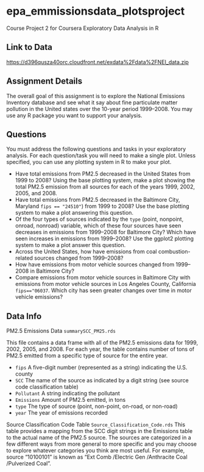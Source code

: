 # epa_emmissionsdata_plotsproject
Course Project 2 for Coursera Exploratory Data Analysis in R 

## Link to Data
https://d396qusza40orc.cloudfront.net/exdata%2Fdata%2FNEI_data.zip

## Assignment Details
The overall goal of this assignment is to explore the National Emissions Inventory database and see what it say about fine particulate matter pollution in the United states over the 10-year period 1999–2008. You may use any R package you want to support your analysis.

## Questions
You must address the following questions and tasks in your exploratory analysis. For each question/task you will need to make a single plot. Unless specified, you can use any plotting system in R to make your plot.

- Have total emissions from PM2.5 decreased in the United States from 1999 to 2008? Using the base plotting system, make a plot showing the total PM2.5 emission from all sources for each of the years 1999, 2002, 2005, and 2008.
- Have total emissions from PM2.5 decreased in the Baltimore City, Maryland `fips == "24510"`) from 1999 to 2008? Use the base plotting system to make a plot answering this question.
- Of the four types of sources indicated by the `type` (point, nonpoint, onroad, nonroad) variable, which of these four sources have seen decreases in emissions from 1999–2008 for Baltimore City? Which have seen increases in emissions from 1999–2008? Use the ggplot2 plotting system to make a plot answer this question.
- Across the United States, how have emissions from coal combustion-related sources changed from 1999–2008?
- How have emissions from motor vehicle sources changed from 1999–2008 in Baltimore City?
- Compare emissions from motor vehicle sources in Baltimore City with emissions from motor vehicle sources in Los Angeles County, California `fips=="06037`. Which city has seen greater changes over time in motor vehicle emissions?

## Data Info
PM2.5 Emissions Data `summarySCC_PM25.rds`

This file contains a data frame with all of the PM2.5 emissions data for 1999, 2002, 2005, and 2008. For each year, the table contains number of tons of PM2.5 emitted from a specific type of source for the entire year. 

- `fips` A five-digit number (represented as a string) indicating the U.S. county
- `SCC` The name of the source as indicated by a digit string (see source code classification table)
- `Pollutant` A string indicating the pollutant
- `Emissions` Amount of PM2.5 emitted, in tons
- `type` The type of source (point, non-point, on-road, or non-road)
- `year` The year of emissions recorded

Source Classification Code Table `Source_Classification_Code.rds`
This table provides a mapping from the SCC digit strings in the Emissions table to the actual name of the PM2.5 source. The sources are categorized in a few different ways from more general to more specific and you may choose to explore whatever categories you think are most useful. For example, source “10100101” is known as “Ext Comb /Electric Gen /Anthracite Coal /Pulverized Coal”.

